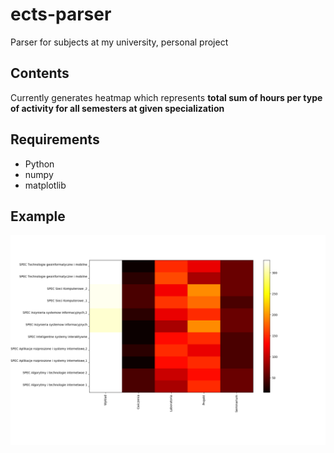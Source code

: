 # ects-parser
Parser for subjects at my university, personal project

## Contents
Currently generates heatmap which represents __total sum of hours per type of activity for all semesters at given specialization__

## Requirements
* Python
 * numpy
 * matplotlib

## Example
![Alt Text](https://github.com/MacStan/ects-gut-parser/blob/master/heatmaps/example.png)

